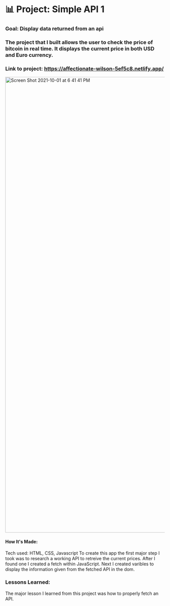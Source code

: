 # 📊 Project: Simple API 1

### Goal: Display data returned from an api

### The project that I built allows the user to check the price of bitcoin in real time. It displays the current price in both USD and Euro currency.

### Link to project: https://affectionate-wilson-5ef5c8.netlify.app/
<img width="1434" alt="Screen Shot 2021-10-01 at 6 41 41 PM" src="https://user-images.githubusercontent.com/88958905/135694266-4b8461db-31c3-463e-bc9a-058766131aaa.png">

#### How It's Made:

Tech used: HTML, CSS, Javascript
To create this app the first major step I took was to research a working API to retreive the current prices. After I found one I created a fetch within JavaScript.
Next I created varibles to display the information given from the fetched API in the dom.

### Lessons Learned: 
The major lesson I learned from this project was how to properly fetch an API.
